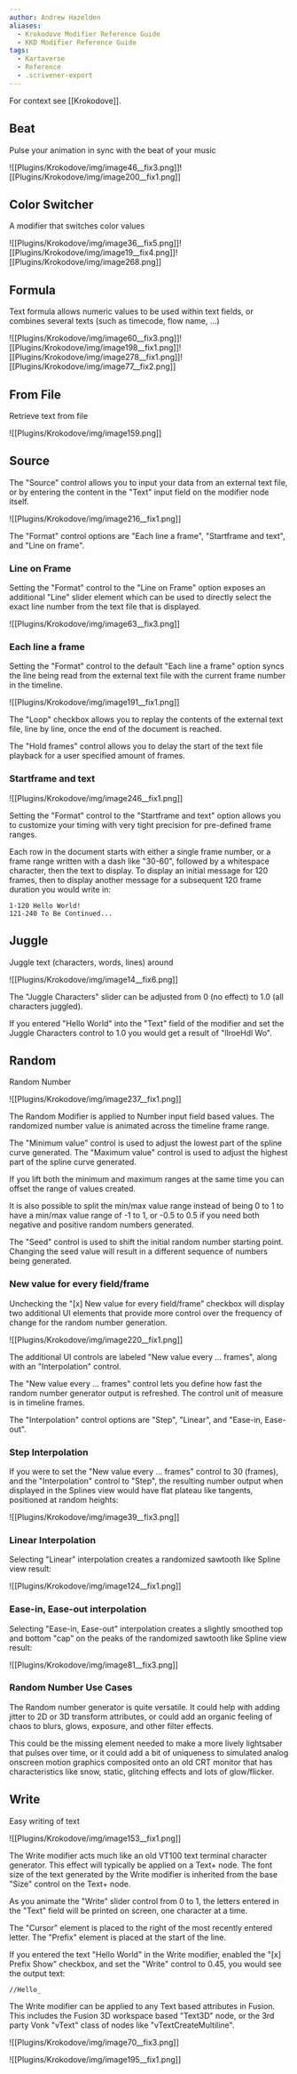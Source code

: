 ```yaml
---
author: Andrew Hazelden
aliases:
  - Krokodove Modifier Reference Guide
  - KKD Modifier Reference Guide 
tags:
  - Kartaverse
  - Reference
  - .scrivener-export
---
```


For context see [[Krokodove]].


## Beat

Pulse your animation in sync with the beat of your music

![[Plugins/Krokodove/img/image46__fix3.png]]![[Plugins/Krokodove/img/image200__fix1.png]]

## Color Switcher

A modifier that switches color values

![[Plugins/Krokodove/img/image36__fix5.png]]![[Plugins/Krokodove/img/image19__fix4.png]]![[Plugins/Krokodove/img/image268.png]]

## Formula

Text formula allows numeric values to be used within text fields, or combines several texts (such as timecode, flow name, ...)

![[Plugins/Krokodove/img/image60__fix3.png]]![[Plugins/Krokodove/img/image198__fix1.png]]![[Plugins/Krokodove/img/image278__fix1.png]]![[Plugins/Krokodove/img/image77__fix2.png]]

## From File

Retrieve text from file

![[Plugins/Krokodove/img/image159.png]]

## Source

The "Source" control allows you to input your data from an external text file, or by entering the content in the "Text" input field on the modifier node itself.

![[Plugins/Krokodove/img/image216__fix1.png]]

The "Format" control options are "Each line a frame", "Startframe and text", and "Line on frame".

### Line on Frame

Setting the "Format" control to the "Line on Frame" option exposes an additional "Line" slider element which can be used to directly select the exact line number from the text file that is displayed.

![[Plugins/Krokodove/img/image63__fix3.png]]

### Each line a frame

Setting the "Format" control to the default "Each line a frame" option syncs the line being read from the external text file with the current frame number in the timeline.

![[Plugins/Krokodove/img/image191__fix1.png]]

The "Loop" checkbox allows you to replay the contents of the external text file, line by line, once the end of the document is reached.

The "Hold frames" control allows you to delay the start of the text file playback for a user specified amount of frames.

### Startframe and text

![[Plugins/Krokodove/img/image246__fix1.png]]

Setting the "Format" control to the "Startframe and text" option allows you to customize your timing with very tight precision for pre-defined frame ranges.

Each row in the document starts with either a single frame number, or a frame range written with a dash like "30-60", followed by a whitespace character, then the text to display. To display an initial message for 120 frames, then to display another message for a subsequent 120 frame duration you would write in:

```
1-120 Hello World!
121-240 To Be Continued...
```

## Juggle

Juggle text (characters, words, lines) around

![[Plugins/Krokodove/img/image14__fix6.png]]

The "Juggle Characters" slider can be adjusted from 0 (no effect) to 1.0 (all characters juggled).

If you entered "Hello World" into the "Text" field of the modifier and set the Juggle Characters control to 1.0 you would get a result of "llroeHdl Wo".

## Random

Random Number

![[Plugins/Krokodove/img/image237__fix1.png]]

The Random Modifier is applied to Number input field based values. The randomized number value is animated across the timeline frame range.

The "Minimum value" control is used to adjust the lowest part of the spline curve generated.
The "Maximum value" control is used to adjust the highest part of the spline curve generated.

If you lift both the minimum and maximum ranges at the same time you can offset the range of values created.

It is also possible to split the min/max value range instead of being 0 to 1 to have a min/max value range of -1 to 1, or -0.5 to 0.5 if you need both negative and positive random numbers generated.

The "Seed" control is used to shift the initial random number starting point. Changing the seed value will result in a different sequence of numbers being generated.

### New value for every field/frame

Unchecking the "\[x\] New value for every field/frame" checkbox will display two additional UI elements that provide more control over the frequency of change for the random number generation.

![[Plugins/Krokodove/img/image220__fix1.png]]

The additional UI controls are labeled "New value every ... frames", along with an "Interpolation" control.

The "New value every ... frames" control lets you define how fast the random number generator output is refreshed. The control unit of measure is in timeline frames.

The "Interpolation" control options are "Step", "Linear", and "Ease-in, Ease-out".

### Step Interpolation

If you were to set the "New value every ... frames" control to 30 (frames), and the "Interpolation" control to "Step", the resulting number output when displayed in the Splines view would have flat plateau like tangents, positioned at random heights:

![[Plugins/Krokodove/img/image39__fix3.png]]

### Linear Interpolation

Selecting "Linear" interpolation creates a randomized sawtooth like Spline view result:

![[Plugins/Krokodove/img/image124__fix1.png]]

### Ease-in, Ease-out interpolation

Selecting "Ease-in, Ease-out" interpolation creates a slightly smoothed top and bottom "cap" on the peaks of the randomized sawtooth like Spline view result:

![[Plugins/Krokodove/img/image81__fix3.png]]

### Random Number Use Cases

The Random number generator is quite versatile. It could help with adding jitter to 2D or 3D transform attributes, or could add an organic feeling of chaos to blurs, glows, exposure, and other filter effects.

This could be the missing element needed to make a more lively lightsaber that pulses over time, or it could add a bit of uniqueness to simulated analog onscreen motion graphics composited onto an old CRT monitor that has characteristics like snow, static, glitching effects and lots of glow/flicker.

## Write

Easy writing of text

![[Plugins/Krokodove/img/image153__fix1.png]]

The Write modifier acts much like an old VT100 text terminal character generator. This effect will typically be applied on a Text+ node. The font size of the text generated by the Write modifier is inherited from the base "Size" control on the Text+ node.

As you animate the "Write" slider control from 0 to 1, the letters entered in the "Text" field will be printed on screen, one character at a time.

The "Cursor" element is placed to the right of the most recently entered letter.
The "Prefix" element is placed at the start of the line.

If you entered the text "Hello World" in the Write modifier, enabled the "\[x\] Prefix Show" checkbox, and set the "Write" control to 0.45, you would see the output text:

```
//Hello_
```

The Write modifier can be applied to any Text based attributes in Fusion. This includes the Fusion 3D workspace based "Text3D" node, or the 3rd party Vonk "vText" class of nodes like "vTextCreateMultiline".

![[Plugins/Krokodove/img/image70__fix3.png]]

![[Plugins/Krokodove/img/image195__fix1.png]]